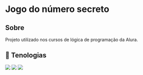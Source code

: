 <h1>Jogo do número secreto</h1>

<h2>Sobre</h2>
<p>Projeto utilizado nos cursos de lógica de programação da Alura.</p>

## 🚀 Tenologias
<div>
  <img src="https://img.shields.io/badge/HTML-239120?style=for-the-badge&logo=hmtl5&logoColor=white">
  <img src="https://img.shields.io/badge/CSS-239120?&style=for-the-badge&logo=cssl&logoColor=white">
  <img src="https://img.shields.io/badge/JavaScript-F7DF1E?style=for-the-badge&logo=javascriptpt&logoColor=black">
</div>
